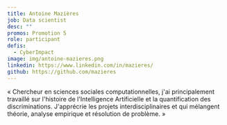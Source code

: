 ```yaml
---
title: Antoine Mazières
job: Data scientist
desc: ""
promos: Promotion 5
role: participant
defis:
  - CyberImpact
image: img/antoine-mazieres.png
linkedin: https://www.linkedin.com/in/mazieres/
github: https://github.com/mazieres
---
```

« Chercheur en sciences sociales computationnelles, j'ai principalement travaillé sur l'histoire de l'Intelligence Artificielle et la quantification des discriminations. J'apprécrie les projets interdisciplinaires et qui mélangent théorie, analyse empirique et résolution de problème. »

